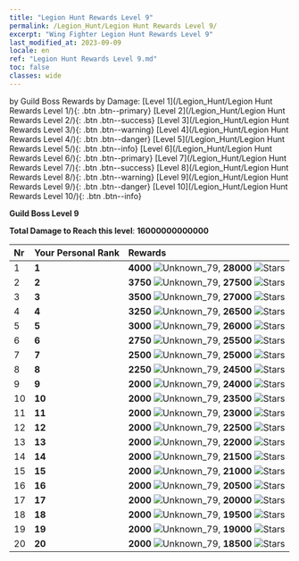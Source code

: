 ```yaml
---
title: "Legion Hunt Rewards Level 9"
permalink: /Legion_Hunt/Legion Hunt Rewards Level 9/
excerpt: "Wing Fighter Legion Hunt Rewards Level 9"
last_modified_at: 2023-09-09
locale: en
ref: "Legion Hunt Rewards Level 9.md"
toc: false
classes: wide
---
```


  by Guild Boss Rewards by Damage:   [Level 1](/Legion_Hunt/Legion Hunt Rewards Level 1/){: .btn .btn--primary}   [Level 2](/Legion_Hunt/Legion Hunt Rewards Level 2/){: .btn .btn--success}   [Level 3](/Legion_Hunt/Legion Hunt Rewards Level 3/){: .btn .btn--warning}   [Level 4](/Legion_Hunt/Legion Hunt Rewards Level 4/){: .btn .btn--danger}   [Level 5](/Legion_Hunt/Legion Hunt Rewards Level 5/){: .btn .btn--info}   [Level 6](/Legion_Hunt/Legion Hunt Rewards Level 6/){: .btn .btn--primary}   [Level 7](/Legion_Hunt/Legion Hunt Rewards Level 7/){: .btn .btn--success}   [Level 8](/Legion_Hunt/Legion Hunt Rewards Level 8/){: .btn .btn--warning}   [Level 9](/Legion_Hunt/Legion Hunt Rewards Level 9/){: .btn .btn--danger}   [Level 10](/Legion_Hunt/Legion Hunt Rewards Level 10/){: .btn .btn--info} 



  **Guild Boss Level 9**

 **Total Damage to Reach this level**: **16000000000000**

  |  Nr | Your Personal Rank | Rewards |
  |:----|:-------------------|:-------------|
 | 1 | **1** | **4000** ![Unknown_79](/images/item/jt_jd_img25_p.png),  **28000** ![Stars](/images/item/Stars_p.png) |
 | 2 | **2** | **3750** ![Unknown_79](/images/item/jt_jd_img25_p.png),  **27500** ![Stars](/images/item/Stars_p.png) |
 | 3 | **3** | **3500** ![Unknown_79](/images/item/jt_jd_img25_p.png),  **27000** ![Stars](/images/item/Stars_p.png) |
 | 4 | **4** | **3250** ![Unknown_79](/images/item/jt_jd_img25_p.png),  **26500** ![Stars](/images/item/Stars_p.png) |
 | 5 | **5** | **3000** ![Unknown_79](/images/item/jt_jd_img25_p.png),  **26000** ![Stars](/images/item/Stars_p.png) |
 | 6 | **6** | **2750** ![Unknown_79](/images/item/jt_jd_img25_p.png),  **25500** ![Stars](/images/item/Stars_p.png) |
 | 7 | **7** | **2500** ![Unknown_79](/images/item/jt_jd_img25_p.png),  **25000** ![Stars](/images/item/Stars_p.png) |
 | 8 | **8** | **2250** ![Unknown_79](/images/item/jt_jd_img25_p.png),  **24500** ![Stars](/images/item/Stars_p.png) |
 | 9 | **9** | **2000** ![Unknown_79](/images/item/jt_jd_img25_p.png),  **24000** ![Stars](/images/item/Stars_p.png) |
 | 10 | **10** | **2000** ![Unknown_79](/images/item/jt_jd_img25_p.png),  **23500** ![Stars](/images/item/Stars_p.png) |
 | 11 | **11** | **2000** ![Unknown_79](/images/item/jt_jd_img25_p.png),  **23000** ![Stars](/images/item/Stars_p.png) |
 | 12 | **12** | **2000** ![Unknown_79](/images/item/jt_jd_img25_p.png),  **22500** ![Stars](/images/item/Stars_p.png) |
 | 13 | **13** | **2000** ![Unknown_79](/images/item/jt_jd_img25_p.png),  **22000** ![Stars](/images/item/Stars_p.png) |
 | 14 | **14** | **2000** ![Unknown_79](/images/item/jt_jd_img25_p.png),  **21500** ![Stars](/images/item/Stars_p.png) |
 | 15 | **15** | **2000** ![Unknown_79](/images/item/jt_jd_img25_p.png),  **21000** ![Stars](/images/item/Stars_p.png) |
 | 16 | **16** | **2000** ![Unknown_79](/images/item/jt_jd_img25_p.png),  **20500** ![Stars](/images/item/Stars_p.png) |
 | 17 | **17** | **2000** ![Unknown_79](/images/item/jt_jd_img25_p.png),  **20000** ![Stars](/images/item/Stars_p.png) |
 | 18 | **18** | **2000** ![Unknown_79](/images/item/jt_jd_img25_p.png),  **19500** ![Stars](/images/item/Stars_p.png) |
 | 19 | **19** | **2000** ![Unknown_79](/images/item/jt_jd_img25_p.png),  **19000** ![Stars](/images/item/Stars_p.png) |
 | 20 | **20** | **2000** ![Unknown_79](/images/item/jt_jd_img25_p.png),  **18500** ![Stars](/images/item/Stars_p.png) |
